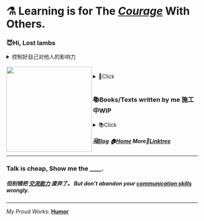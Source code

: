# ⚗️ Learning is for The *[Courage](AAAA)* With Others.
### 😈Hi, Lost lambs <br/>
<details>
  <summary>控制好自己对他人的影响力</summary>
  
[我的局限性](AAAA) 语言的局限性 他人理解能力的阶段性局限  
「房间里的大象」
</details><br/>
<img align="left" src="https://github.com/VoluntieTsai/VoluntieTsai/blob/main/Elias.png" height="225" width="auto" ><br/>
<details>
  <summary>💬Click</summary>
  
***[My limitations](AAAA); Courage, Initiative and Awareness to Assume [Responsibility](AAAA).*** **[society](AAAA), [family](AAAA), [etc](AAAA).**   
🤝Credit is productivity.🤔Creativity is positive status-quo negation?—**[📅My Work TimeLine](AAAA)**  
🎭Don't be too rational to enjoy things like art in [culture](AAAA), just feel it.—**[💠Culture Myth](AAAA)**   
👻Life and education need humor and entertainment too.—***[Why is humor important and bulids it](AAAA)***  
💬Infer by essence and information gap to face the confusion and anxiety.—***[Reading Habits Myth](AAAA)***  
❤️The things you chain yourself to, are the things that set you free.—***[Will ask for forgiveness](AAAA)***  
🌎Even if only malicious voices remain, don't ignore kind people.—***[How can we preserve kindness](AAAA)***  
🕯️Time flies so fast, we will meet again.💞Intimate to others.—***[How and Why 亲密关系事纷说](AAAA)***  
<br/><br/>
***“Life will offer you a diminishing number of opportunities to show how smart you are, ”***  
***“But it will offer an infinite number of occasions that require kindness, mercy, grace, sensitivity, sympathy, generosity and love.”***  
</details>
<br/>

### 📚Books/Texts written by me 施工中WIP
<details>
  <summary>📚Click</summary>
  <br/><br/><br/>
  
！和纯粹技术不同，没人能告诉我这些的思考是否具有**意义**-请阅读 **[我的局限性](AAAA)**  
！包括技术衍生的管理学等等部分  
！其中部分问题不愿意、不想、甚至害怕、恐惧去思考这些问题是正常的  
！请**带着怀疑**阅读我的拙作，不要**人云亦云**或**全盘否定** 

⚠️正式开始前确保阅读本 README 开头的 **控制好自己对他人的影响力**⚠️   

**如何*实践*得出与*验证*以下各版块内容-我的做法**

**Cognition-认知**  
| 从「游戏」聊起的认知概念以及遗忘的意义 | 认知新事物的上限拓宽与下限保证 | ***[遗忘](AAAA)*** | [人民的朴素认知](AAAA)   
| 充分必要条件与逻辑 | 「逻辑反推」的难点与条件全貌的还原 | 完全正确的数据与错误结论|  
| 史政经哲预科知识/通识 |  
| 变得冷漠沉默或幽默 | 历史以及逻辑细节 | 微观经济学 | 宏观经济学 | 哲学 | 认知自我 | 撕碎自己才能解读他人 |  
**！！！难以名状类**  
| 见证社会生活的挣扎 | 时间与体感的老化 | 高估与低估所处时代进程 |  
| 14亿是一个多么庞大的数字 | 如何判定某事件的影响力 |  
| 于00后乃至近几代人为何难以承担社会运行及和解决其实际问题的迷思 | 人口方面 | 文化方面 | 经济方面 | 其他方面 |  
| 教育拔苗助长的现象与各国家的无奈 |  

**Creative Work Talk-聊聊创作和教学**  
| 从解读他人作品开始 | 再一次撕碎自己以解读他人作品 | 主观与客观各自必要性与统一 |  
| 设计原则 | 设计思想-Ideology | 设计模式 |  
| 教学/教学的制作与创作的不同 | 难与初学者再共情？ | 补救以及如何记住自己初学时的心态 |  
| 角色塑造 | 如何尽可能代入想象笔下角色 | 需要艺术处理导致难以带入想象的角色 |  
| 
| 留白的必要性、重要性、意义与难点等等 | 是否留白的纠结心态与克服|  

**Reviews**  
|| [文学书评](AAAA) || [Galgame](AAAA) ||  
| [境界線上のホライゾン](AAAA) | [其他冷门推荐](AAAA) |  
| 💠[Type-Moon @My view](AAAA), [魔法使いの夜](AAAA), [空の境界](AAAA) |  
| [Others](AAAA) |  
(In no particular order LOL)  

**Guides**  
| [炼药与烹饪](AAAA) | [高价优质的产品怎么找](AAAA) | [二手市场](AAAA) |  

**Tech** (sort by considered)  

<details>
  <summary>WIP</summary>
  
—**[行业气氛的主动理解调控以及新人的培养](AAAA)**WIP  
—**[认为他人无法欣赏所以妥协或敷衍是种"傲慢"](AAAA)**WIP  
—**[技术管理体系](AAAA)** 资本   
—**[技术选择](AAAA)** 投入，产出   
—**[过于或只投入技术是一种逃避](AAAA)**  
</details>

**Others**

<details>
  <summary>WIP</summary>
    
—**[不要用单一观点解释社会现象](AAAA)** 回音廊效应  
—**[充分、必要条件与现象的解释](AAAA)**  
—**[选择与系统的上限与下限](AAAA)**  
</details>
<details>
  <summary>Other Little Thoughts</summary>
🍃Anger is easy, but same to forget.<br/>
🛡️Guarding the bottom line of everything.<br/>
🔥Let's do something for our lovely worlds, again and again.
</details>
</details>

##### 🗒️[Blog](XXXX) 🏠[Home](https://steamcommunity.com/profiles/76561198179920187) More🌿[Linktree](https://linktr.ee/) 

---
### Talk is cheap, Show me the ____.
##### 但别错把 *[交流能力](AAAA)* 废弃了。 But don’t abandon your *[communication skills](AAAA)* wrongly.
---
*My Proud Works*: **[Humor](https://github.com/VoluntieTsai/Humor)**
